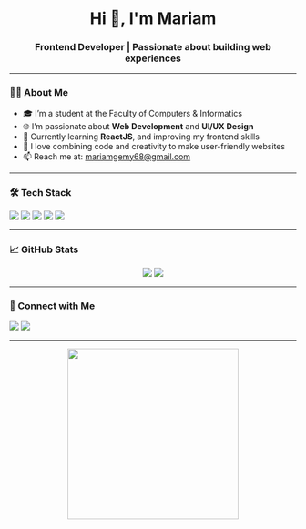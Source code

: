 <h1 align="center">Hi 👋, I'm Mariam</h1>
<h3 align="center">Frontend Developer | Passionate about building web experiences</h3>

---

### 👩‍💻 About Me
- 🎓 I’m a student at the Faculty of Computers & Informatics
- 🌐 I’m passionate about **Web Development** and **UI/UX Design**
- 🌱 Currently learning **ReactJS**, and improving my frontend skills
- 🧠 I love combining code and creativity to make user-friendly websites
- 📫 Reach me at: [mariamgemy68@gmail.com](mailto:mariamgemy68@gmail.com)

---

### 🛠️ Tech Stack
<p>
  <img src="https://img.shields.io/badge/HTML-e34c26?style=for-the-badge&logo=html5&logoColor=white" />
  <img src="https://img.shields.io/badge/CSS-264de4?style=for-the-badge&logo=css3&logoColor=white" />
  <img src="https://img.shields.io/badge/JavaScript-f7df1e?style=for-the-badge&logo=javascript&logoColor=black" />
  <img src="https://img.shields.io/badge/React-61dafb?style=for-the-badge&logo=react&logoColor=black" />
  <img src="https://img.shields.io/badge/Git-F05032?style=for-the-badge&logo=git&logoColor=white" />
</p>

---

### 📈 GitHub Stats
<p align="center">
  <img src="https://github-readme-stats.vercel.app/api?username=Mariamgemy&show_icons=true&theme=tokyonight" />
  <img src="https://github-readme-streak-stats.herokuapp.com?user=Mariamgemy&theme=tokyonight&hide_border=false" />
</p>

---

### 🔗 Connect with Me
<p>
  <a href="mailto:mariamgemy68@gmail.com"><img src="https://img.shields.io/badge/Gmail-D14836?style=for-the-badge&logo=gmail&logoColor=white" /></a>
  <a href="https://www.linkedin.com/in/mariam-gamal-575a612bb" target="_blank"><img src="https://img.shields.io/badge/LinkedIn-0077b5?style=for-the-badge&logo=linkedin&logoColor=white" /></a>
</p>

---

<p align="center">
  <img src="https://cdn.dribbble.com/users/1162077/screenshots/3848914/programmer.gif" width="300px" />
</p>


<!--
**Mariamgemy/Mariamgemy** is a ✨ _special_ ✨ repository because its `README.md` (this file) appears on your GitHub profile.

Here are some ideas to get you started:

- 🔭 I’m currently working on ...
- 🌱 I’m currently learning ...
- 👯 I’m looking to collaborate on ...
- 🤔 I’m looking for help with ...
- 💬 Ask me about ...
- 📫 How to reach me: ...
- 😄 Pronouns: ...
- ⚡ Fun fact: ...
-->
